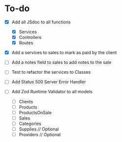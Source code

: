 # To-do

- [x] Add all JSdoc to all functions

  - [x] Services
  - [x] Controllers
  - [x] Routes

- [x] Add a services to sales to mark as paid by the client
- [ ] Add a notes field to sales to add notes to the sale
- [ ] Test to refactor the services to Classes
- [ ] Add Status 500 Server Error Handler

- [ ] Add Zod Runtime Validator to all models
  - [ ] Clients
  - [ ] Products
  - [ ] ProductsOnSale
  - [ ] Sales
  - [ ] Categories
  - [ ] Supplies // Optional
  - [ ] Providers // Optional
